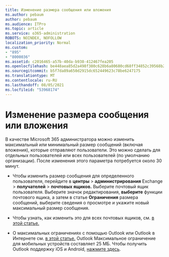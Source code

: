 ```yaml
---
title: Изменение размера сообщения или вложения
ms.author: pebaum
author: pebaum
ms.audience: ITPro
ms.topic: article
ms.service: o365-administration
ROBOTS: NOINDEX, NOFOLLOW
localization_priority: Normal
ms.custom:
- "895"
- "8000036"
ms.assetid: c2016465-a57b-40da-b938-412467fea205
ms.openlocfilehash: be448aea85d2a498f380c628b6a80680cd68ff34852c39568b227ede3f1c2c24
ms.sourcegitcommit: b5f7da89a650d2915dc652449623c78be6247175
ms.translationtype: MT
ms.contentlocale: ru-RU
ms.lasthandoff: 08/05/2021
ms.locfileid: "53968174"
---
```

# <a name="changing-message-or-attachment-size"></a>Изменение размера сообщения или вложения

В качестве Microsoft 365 администратора можно изменить максимальный или минимальный размер сообщений (включая вложения), которые отправляют пользователи. Это можно сделать для отдельных пользователей или всех пользователей (по умолчанию организации). После изменения этого параметра потребуется около 30 минут.
  
- Чтобы изменить размер сообщения для определенного пользователя, перейдите в **центры** \> **администрирования** Exchange \> **получателей** \> **почтовых ящиков.** Выберите почтовый ящик пользователя. Выберите значок редактирования, **выберите** функции почтового ящика, а затем в статье  **Ограничения** размера сообщений, выберите сведения о просмотре и укажите новый максимальный размер сообщения.

- Чтобы узнать, как изменить это для всех почтовых ящиков, см. [в этой статье.](https://www.microsoft.com/microsoft-365/blog/2015/04/15/office-365-now-supports-larger-email-messages-up-to-150-mb/)

- О максимальных ограничениях с помощью Outlook или Outlook в Интернете см. [в этой статье.](https://technet.microsoft.com/library/exchange-online-limits.aspx#MessageLimits) Outlook Максимальное ограничение для мобильных устройств составляет 25 МБ. Чтобы получить Outlook поддержку iOS и Android, [нажмите здесь](https://support.office.com/article/Get-in-app-help-for-Outlook-for-iOS-and-Android-218a22d1-9fa5-4889-b689-de1c63493243).
